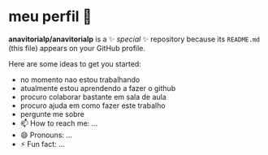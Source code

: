 #  meu perfil 👋


**anavitorialp/anavitorialp** is a ✨ _special_ ✨ repository because its `README.md` (this file) appears on your GitHub profile.

Here are some ideas to get you started:

- no momento nao estou trabalhando 
- atualmente estou aprendendo a fazer o github
- procuro colaborar bastante em sala de aula 
- procuro ajuda em como fazer este trabalho
- pergunte me sobre 
- 📫 How to reach me: ...
- 😄 Pronouns: ...
- ⚡ Fun fact: ...

